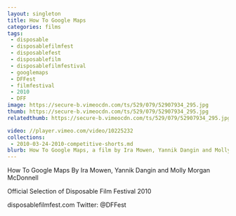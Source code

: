 ```yaml
---
layout: singleton
title: How To Google Maps
categories: films
tags:
 - disposable
 - disposablefilmfest
 - disposablefest
 - disposablefilm
 - disposablefilmfestival
 - googlemaps
 - DFFest
 - filmfestival
 - 2010
 - DFF
image: https://secure-b.vimeocdn.com/ts/529/079/52907934_295.jpg
thumb: https://secure-b.vimeocdn.com/ts/529/079/52907934_295.jpg
relatedthumb: https://secure-b.vimeocdn.com/ts/529/079/52907934_295.jpg

video: //player.vimeo.com/video/10225232
collections:
 - 2010-03-24-2010-competitive-shorts.md
blurb: How To Google Maps, a film by Ira Mowen, Yannik Dangin and Molly Morgan McDonnell.
---
```


How To Google Maps
By Ira Mowen, Yannik Dangin and Molly Morgan McDonnell

Official Selection of Disposable Film Festival 2010

disposablefilmfest.com
Twitter: @DFFest